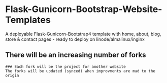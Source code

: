 # Flask-Gunicorn-Bootstrap-Website-Templates
A deployable Flask-Gunicorn-Bootstrap4 template with home, about, blog, store &amp; contact pages - ready to deploy on linode/almalinux/inginx
  ## There will be an increasing number of forks
    ### Each fork will be the project for another website
    The forks will be updated (synced) when improvments are mad to the origin
